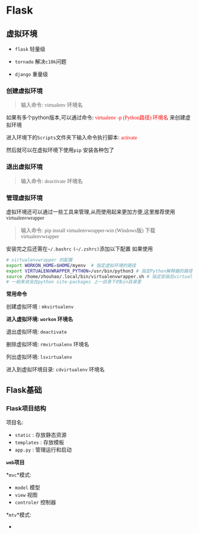 # Flask

## 虚拟环境



+ `flask` 轻量级
+ `tornado` 解决`c10k`问题

+ `django` 重量级


### 创建虚拟环境

> 输入命令: <font face=Consolas>virtualenv</font> 环境名

如果有多个python版本,可以通过命令: <font face=Consolas color=red>virtualenv -p (Python路径) 环境名</font> 来创建虚拟环境

进入环境下的`Scripts`文件夹下输入命令执行脚本:  <font face=consolas color=red>activate</font>

然后就可以在虚拟环境下使用`pip` 安装各种包了

### 退出虚拟环境

> 输入命令: <font face=Consolas>deactivate</font> 环境名

### 管理虚拟环境

虚拟环境还可以通过一些工具来管理,从而使用起来更加方便,这里推荐使用 <font face=consolas>virtualenvwrapper</font>

> 输入命令: <font face=Consolas> pip install virtualenvwrapper-win (Windows版)</font> 下载 <font face=Consolas>virtualenvwrapper</font>

安装完之后还需在`~/.bashrc` `(~/.zshrc)`添加以下配置 如果使用

```sh
# virtualenvwrapper 的配置
export WORKON_HOME=$HOME/myenv  # 指定虚拟环境的路径
export VIRTUALENVWRAPPER_PYTHON=/usr/bin/python3 # 指定Python解释器的路径
source /home/zhouhao/.local/bin/virtualenvwrapper.sh # 指定安装后virtualenvwrapper的路径
# 一般来说会在python site-packages 上一目录下的bin目录里
```

**常用命令**

创建虚拟环境 : `mkvirtualenv`

**进入虚拟环境: `workon` 环境名**

退出虚拟环境: `deactivate`

删除虚拟环境: `rmvirtualenv` 环境名

列出虚拟环境: `lsvirtualenv`

 进入到虚拟环境目录: `cdvirtualenv` 环境名

## Flask基础

### Flask项目结构

项目名:

+ `static` : 存放静态资源
+ `templates` : 存放模板
+ `app.py` : 管理运行和启动

**`web`项目**

*`mvc`*模式:

+ `model`  模型
+ `view`  视图
+ `controler`  控制器

*`mtv`*模式:

+ 

